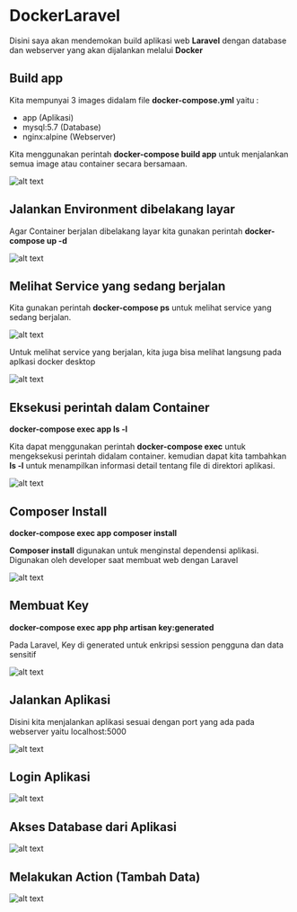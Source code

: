 # DockerLaravel

Disini saya akan mendemokan build aplikasi web <b>Laravel</b> dengan database dan webserver yang akan dijalankan melalui <b>Docker</b> 

## Build app

Kita mempunyai 3 images didalam file <b>docker-compose.yml</b> yaitu :
- app (Aplikasi)
- mysql:5.7 (Database)
- nginx:alpine (Webserver)

Kita menggunakan perintah <b>docker-compose build app</b> untuk menjalankan semua image atau container secara bersamaan.

![alt text](https://github.com/nangStywn/DockerLaravel/blob/master/Screenshot/1.png?raw=true)

## Jalankan Environment dibelakang layar

Agar Container berjalan dibelakang layar kita gunakan perintah <b>docker-compose up -d</b>

![alt text](https://github.com/nangStywn/DockerLaravel/blob/master/Screenshot/2.png?raw=true)

## Melihat Service yang sedang berjalan

Kita gunakan perintah <b>docker-compose ps</b> untuk melihat service yang sedang berjalan.

![alt text](https://github.com/nangStywn/DockerLaravel/blob/master/Screenshot/3.png?raw=true)

Untuk melihat service yang berjalan, kita juga bisa melihat langsung pada aplkasi docker desktop

![alt text](https://github.com/nangStywn/DockerLaravel/blob/master/Screenshot/11.png?raw=true)

## Eksekusi perintah dalam Container

<b>docker-compose exec app ls -l</b>

Kita dapat menggunakan perintah <b>docker-compose exec</b> untuk mengeksekusi perintah didalam container.  kemudian dapat kita tambahkan <b>ls -l</b> untuk menampilkan informasi detail tentang file di direktori aplikasi.

![alt text](https://github.com/nangStywn/DockerLaravel/blob/master/Screenshot/4.png?raw=true)

## Composer Install

<b>docker-compose exec app composer install</b>

<b>Composer install</b> digunakan untuk menginstal dependensi aplikasi. Digunakan oleh developer saat membuat web dengan Laravel

![alt text](https://github.com/nangStywn/DockerLaravel/blob/master/Screenshot/5.png?raw=true)

## Membuat Key

<b>docker-compose exec app php artisan key:generated</b>

Pada Laravel, Key di generated untuk enkripsi session pengguna dan data sensitif

![alt text](https://github.com/nangStywn/DockerLaravel/blob/master/Screenshot/6.png?raw=true)

## Jalankan Aplikasi

Disini kita menjalankan aplikasi sesuai dengan port yang ada pada webserver yaitu localhost:5000

![alt text](https://github.com/nangStywn/DockerLaravel/blob/master/Screenshot/7.png?raw=true)

## Login Aplikasi

![alt text](https://github.com/nangStywn/DockerLaravel/blob/master/Screenshot/8.png?raw=true)

## Akses Database dari Aplikasi

![alt text](https://github.com/nangStywn/DockerLaravel/blob/master/Screenshot/9.png?raw=true)

## Melakukan Action (Tambah Data)

![alt text](https://github.com/nangStywn/DockerLaravel/blob/master/Screenshot/10.png?raw=true)


